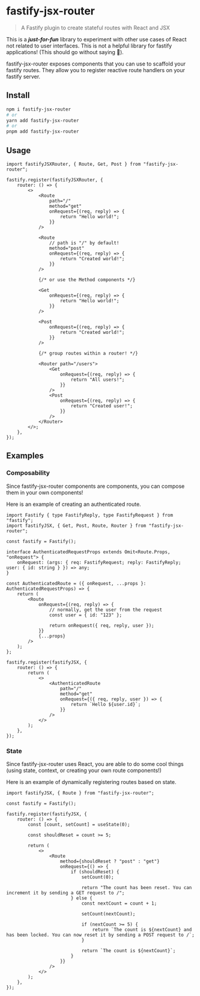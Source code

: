 # fastify-jsx-router

> A Fastify plugin to create stateful routes with React and JSX

This is a **_just-for-fun_** library to experiment with other use cases of React not related to user interfaces. This is not a helpful library for fastify applications! (This should go without saying 🙂).

fastify-jsx-router exposes components that you can use to scaffold your fastify routes. They allow you to register reactive route handlers on your fastify server.

## Install

```sh
npm i fastify-jsx-router
# or
yarn add fastify-jsx-router
# or
pnpm add fastify-jsx-router
```

## Usage

```tsx
import fastifyJSXRouter, { Route, Get, Post } from "fastify-jsx-router";

fastify.register(fastifyJSXRouter, {
	router: () => {
		<>
			<Route
				path="/"
				method="get"
				onRequest={(req, reply) => {
					return "Hello world!";
				}}
			/>

			<Route
				// path is "/" by default!
				method="post"
				onRequest={(req, reply) => {
					return "Created world!";
				}}
			/>

			{/* or use the Method components */}

			<Get
				onRequest={(req, reply) => {
					return "Hello world!";
				}}
			/>

			<Post
				onRequest={(req, reply) => {
					return "Created world!";
				}}
			/>

			{/* group routes within a router! */}

			<Router path="/users">
				<Get
					onRequest={(req, reply) => {
						return "All users!";
					}}
				/>
				<Post
					onRequest={(req, reply) => {
						return "Created user!";
					}}
				/>
			</Router>
		</>;
	},
});
```

## Examples

### Composability

Since fastify-jsx-router components are components, you can compose them in your own components!

Here is an example of creating an authenticated route.

```tsx
import Fastify { type FastifyReply, type FastifyRequest } from "fastify";
import fastifyJSX, { Get, Post, Route, Router } from "fastify-jsx-router";

const fastify = Fastify();

interface AuthenticatedRequestProps extends Omit<Route.Props, "onRequest"> {
	onRequest: (args: { req: FastifyRequest; reply: FastifyReply; user: { id: string } }) => any;
}

const AuthenticatedRoute = ({ onRequest, ...props }: AuthenticatedRequestProps) => {
	return (
		<Route
			onRequest={(req, reply) => {
				// normally, get the user from the request
				const user = { id: "123" };

				return onRequest({ req, reply, user });
			}}
			{...props}
		/>
	);
};

fastify.register(fastifyJSX, {
	router: () => {
		return (
			<>
				<AuthenticatedRoute
					path="/"
					method="get"
					onRequest={({ req, reply, user }) => {
						return `Hello ${user.id}`;
					}}
				/>
			</>
		);
	},
});
```

### State

Since fastify-jsx-router uses React, you are able to do some cool things (using state, context, or creating your own route components!)

Here is an example of dynamically registering routes based on state.

```tsx
import fastifyJSX, { Route } from "fastify-jsx-router";

const fastify = Fastify();

fastify.register(fastifyJSX, {
	router: () => {
		const [count, setCount] = useState(0);

		const shouldReset = count >= 5;

		return (
			<>
				<Route
					method={shouldReset ? "post" : "get"}
					onRequest={() => {
						if (shouldReset) {
							setCount(0);

							return "The count has been reset. You can increment it by sending a GET request to /";
						} else {
							const nextCount = count + 1;

							setCount(nextCount);

							if (nextCount >= 5) {
								return `The count is ${nextCount} and has been locked. You can now reset it by sending a POST request to /`;
							}

							return `The count is ${nextCount}`;
						}
					}}
				/>
			</>
		);
	},
});
```
